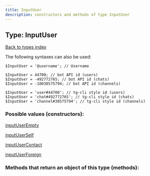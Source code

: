 ```yaml
---
title: InputUser
description: constructors and methods of type InputUser
---
```

## Type: InputUser  
[Back to types index](index.md)



The following syntaxes can also be used:

```
$InputUser = '@username'; // Username

$InputUser = 44700; // bot API id (users)
$InputUser = -492772765; // bot API id (chats)
$InputUser = -10038575794; // bot API id (channels)

$InputUser = 'user#44700'; // tg-cli style id (users)
$InputUser = 'chat#492772765'; // tg-cli style id (chats)
$InputUser = 'channel#38575794'; // tg-cli style id (channels)
```


### Possible values (constructors):

[inputUserEmpty](../constructors/inputUserEmpty.md)  

[inputUserSelf](../constructors/inputUserSelf.md)  

[inputUserContact](../constructors/inputUserContact.md)  

[inputUserForeign](../constructors/inputUserForeign.md)  



### Methods that return an object of this type (methods):




